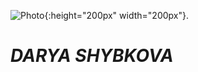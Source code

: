 ![Photo](https://pp.userapi.com/c639226/v639226111/38499/aSv0Wp-9TlU.jpg "Profile picture"){:height="200px" width="200px"}.
# *DARYA SHYBKOVA*
